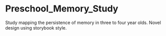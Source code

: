 # Preschool_Memory_Study
Study mapping the persistence of memory in three to four year olds. Novel design using storybook style.

